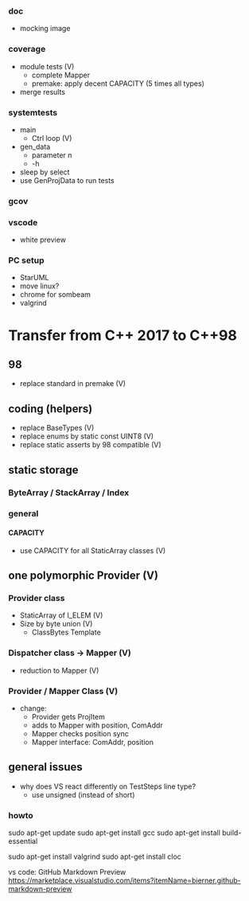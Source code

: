 ### doc
-   mocking image

### coverage
-   module tests (V)
    -   complete Mapper
    -   premake: apply decent CAPACITY (5 times all types)
-   merge results

### systemtests
-   main
    -   Ctrl loop (V)
-   gen_data
    - parameter n
    - -h
-   sleep by select
-   use GenProjData to run tests

### gcov

### vscode
-   white preview

### PC setup
-   StarUML
-   move linux?
-   chrome for sombeam
-   valgrind


# Transfer from C++ 2017 to C++98
## 98
-   replace standard in premake (V)

## coding (helpers)
-   replace BaseTypes (V)
-   replace enums by static const UINT8 (V)
-   replace static asserts by 98 compatible (V)

## static storage
### ByteArray / StackArray / Index
### general
#### CAPACITY
- use CAPACITY for all StaticArray classes (V)
## one polymorphic Provider (V)
### Provider class
- StaticArray of I_ELEM (V)
- Size by byte union (V)
    - ClassBytes Template

### Dispatcher class -> Mapper (V)
- reduction to Mapper (V)

### Provider / Mapper Class (V)
- change:
    -   Provider gets ProjItem
    -   adds to Mapper with position, ComAddr
    -   Mapper checks position sync
    -   Mapper interface: ComAddr, position


## general issues
-   why does VS react differently on TestSteps line type?
    - use unsigned (instead of short)

### howto
sudo apt-get update
sudo apt-get install gcc
sudo apt-get install build-essential

sudo apt-get install valgrind
sudo apt-get install cloc

vs code: GitHub Markdown Preview
https://marketplace.visualstudio.com/items?itemName=bierner.github-markdown-preview

